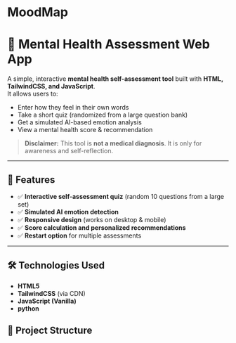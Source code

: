 # MoodMap
# 🧠 Mental Health Assessment Web App

A simple, interactive **mental health self-assessment tool** built with **HTML, TailwindCSS, and JavaScript**.  
It allows users to:
- Enter how they feel in their own words
- Take a short quiz (randomized from a large question bank)
- Get a simulated AI-based emotion analysis
- View a mental health score & recommendation

> **Disclaimer:** This tool is **not a medical diagnosis**. It is only for awareness and self-reflection.

---

## 🚀 Features
- ✅ **Interactive self-assessment quiz** (random 10 questions from a large set)
- ✅ **Simulated AI emotion detection**
- ✅ **Responsive design** (works on desktop & mobile)
- ✅ **Score calculation and personalized recommendations**
- ✅ **Restart option** for multiple assessments

---
## 🛠️ Technologies Used
- **HTML5**
- **TailwindCSS** (via CDN)
- **JavaScript (Vanilla)**
- **python**
## 📂 Project Structure
